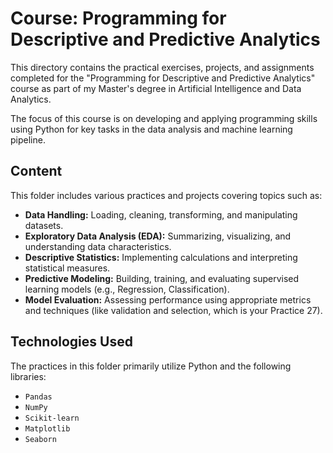 # Course: Programming for Descriptive and Predictive Analytics

This directory contains the practical exercises, projects, and assignments completed for the "Programming for Descriptive and Predictive Analytics" course as part of my Master's degree in Artificial Intelligence and Data Analytics.

The focus of this course is on developing and applying programming skills using Python for key tasks in the data analysis and machine learning pipeline.

## Content

This folder includes various practices and projects covering topics such as:

* **Data Handling:** Loading, cleaning, transforming, and manipulating datasets.
* **Exploratory Data Analysis (EDA):** Summarizing, visualizing, and understanding data characteristics.
* **Descriptive Statistics:** Implementing calculations and interpreting statistical measures.
* **Predictive Modeling:** Building, training, and evaluating supervised learning models (e.g., Regression, Classification).
* **Model Evaluation:** Assessing performance using appropriate metrics and techniques (like validation and selection, which is your Practice 27).

## Technologies Used

The practices in this folder primarily utilize Python and the following libraries:

* `Pandas`
* `NumPy`
* `Scikit-learn`
* `Matplotlib`
* `Seaborn`